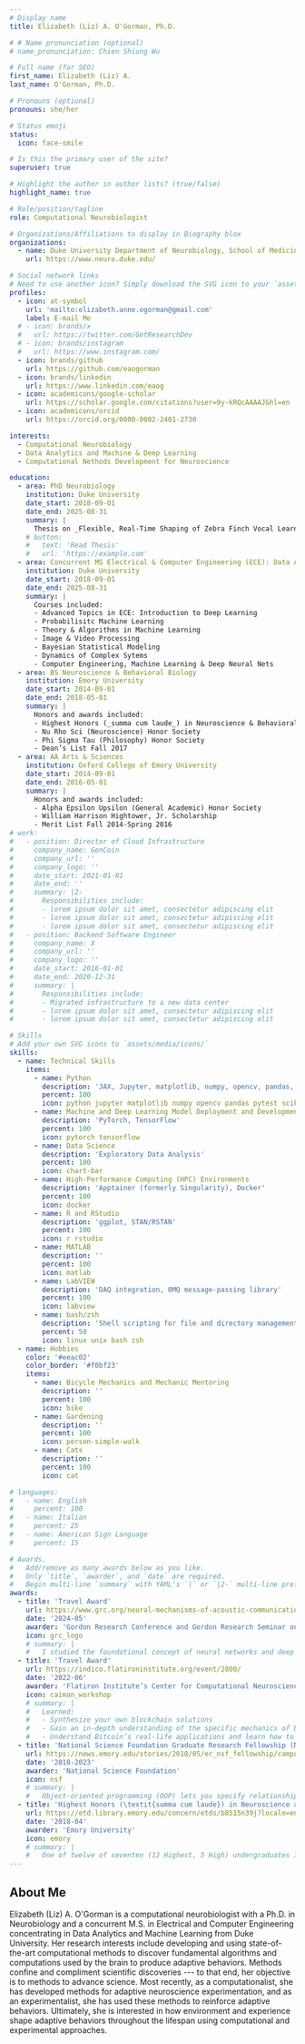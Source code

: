 ```yaml
---
# Display name
title: Elizabeth (Liz) A. O'Gorman, Ph.D.

# # Name pronunciation (optional)
# name_pronunciation: Chien Shiung Wu

# Full name (for SEO)
first_name: Elizabeth (Liz) A.
last_name: O'Gorman, Ph.D.

# Pronouns (optional)
pronouns: she/her

# Status emoji
status:
  icon: face-smile

# Is this the primary user of the site?
superuser: true

# Highlight the author in author lists? (true/false)
highlight_name: true

# Role/position/tagline
role: Computational Neurobiologist

# Organizations/Affiliations to display in Biography blox
organizations:
  - name: Duke University Department of Neurobiology, School of Medicine
    url: https://www.neuro.duke.edu/

# Social network links
# Need to use another icon? Simply download the SVG icon to your `assets/media/icons/` folder.
profiles:
  - icon: at-symbol
    url: 'mailto:elizabeth.anne.ogorman@gmail.com'
    label: E-mail Me
  # - icon: brands/x
  #   url: https://twitter.com/GetResearchDev
  # - icon: brands/instagram
  #   url: https://www.instagram.com/
  - icon: brands/github
    url: https://github.com/eaogorman
  - icon: brands/linkedin
    url: https://www.linkedin.com/eaog
  - icon: academicons/google-scholar
    url: https://scholar.google.com/citations?user=9y-kRQcAAAAJ&hl=en
  - icon: academicons/orcid
    url: https://orcid.org/0000-0002-2401-2730

interests:
  - Computational Neurobiology
  - Data Analytics and Machine & Deep Learning
  - Computational Nethods Development for Neuroscience

education:
  - area: PhD Neurobiology
    institution: Duke University
    date_start: 2018-09-01
    date_end: 2025-08-31
    summary: |
      Thesis on _Flexible, Real-Time Shaping of Zebra Finch Vocal Learning_. Supervised by [John Pearson, PhD](https://pearsonlab.github.io/).
    # button:
    #   text: 'Read Thesis'
    #   url: 'https://example.com'
  - area: Concurrent MS Electrical & Computer Engineering (ECE): Data Analytics and Machine Learning
    institution: Duke University
    date_start: 2018-09-01
    date_end: 2025-08-31
    summary: |
      Courses included:
      - Advanced Topics in ECE: Introduction to Deep Learning
      - Probabilisitc Machine Learning
      - Theory & Algorithms in Machine Learning
      - Image & Video Processing
      - Bayesian Statistical Modeling
      - Dynamics of Complex Sytems
      - Computer Engineering, Machine Learning & Deep Neural Nets
  - area: BS Neuroscience & Behavioral Biology
    institution: Emory University
    date_start: 2014-09-01
    date_end: 2018-05-01
    summary: |
      Honors and awards included:
      - Highest Honors (_summa cum laude_) in Neuroscience & Behavioral Biology awarded to my Honors Thesis 
      - Nu Rho Sci (Neuroscience) Honor Society
      - Phi Sigma Tau (Philosophy) Honor Society
      - Dean’s List Fall 2017
  - area: AA Arts & Sciences
    institution: Oxford College of Emory University
    date_start: 2014-09-01
    date_end: 2016-05-01
    summary: |
      Honors and awards included:
      - Alpha Epsilon Upsilon (General Academic) Honor Society
      - William Harrison Hightower, Jr. Scholarship
      - Merit List Fall 2014-Spring 2016
# work:
#   - position: Director of Cloud Infrastructure
#     company_name: GenCoin
#     company_url: ''
#     company_logo: ''
#     date_start: 2021-01-01
#     date_end: ''
#     summary: |2-
#       Responsibilities include:
#       - lorem ipsum dolor sit amet, consectetur adipiscing elit
#       - lorem ipsum dolor sit amet, consectetur adipiscing elit
#       - lorem ipsum dolor sit amet, consectetur adipiscing elit
#   - position: Backend Software Engineer
#     company_name: X
#     company_url: ''
#     company_logo: ''
#     date_start: 2016-01-01
#     date_end: 2020-12-31
#     summary: |
#       Responsibilities include:
#       - Migrated infrastructure to a new data center
#       - lorem ipsum dolor sit amet, consectetur adipiscing elit
#       - lorem ipsum dolor sit amet, consectetur adipiscing elit

# Skills
# Add your own SVG icons to `assets/media/icons/`
skills:
  - name: Technical Skills
    items:
      - name: Python
        description: 'JAX, Jupyter, matplotlib, numpy, opencv, pandas, pytest, scikit-learn, scipy, statsmodels (in alphabetical order, equal fluency)'
        percent: 100
        icon: python jupyter matplotlib numpy opencv pandas pytest scikitlearn
      - name: Machine and Deep Learning Model Deployment and Development
        description: 'PyTorch, TensorFlow'
        percent: 100
        icon: pytorch tensorflow
      - name: Data Science
        description: 'Exploratory Data Analysis'
        percent: 100
        icon: chart-bar
      - name: High-Performance Computing (HPC) Environments
        description: 'Apptainer (formerly Singularity), Docker'
        percent: 100
        icon: docker
      - name: R and RStudio
        description: 'ggplot, STAN/RSTAN'
        percent: 100
        icon: r rstudio
      - name: MATLAB
        description: ''
        percent: 100
        icon: matlab
      - name: LabVIEW
        description: 'DAQ integration, 0MQ message-passing library'
        percent: 100
        icon: labview
      - name: bash/zsh
        description: 'Shell scripting for file and directory management, file zipping and unzipping, ffmpeg, and cron and slurm scheduling'
        percent: 50
        icon: linux unix bash zsh
  - name: Hobbies
    color: '#eeac02'
    color_border: '#f0bf23'
    items:
      - name: Bicycle Mechanics and Mechanic Mentoring
        description: ''
        percent: 100
        icon: bike
      - name: Gardening
        description: ''
        percent: 100
        icon: person-simple-walk
      - name: Cats
        description: ''
        percent: 100
        icon: cat

# languages:
#   - name: English
#     percent: 100
#   - name: Italian
#     percent: 25
#   - name: American Sign Language
#     percent: 15

# Awards.
#   Add/remove as many awards below as you like.
#   Only `title`, `awarder`, and `date` are required.
#   Begin multi-line `summary` with YAML's `|` or `|2-` multi-line prefix and indent 2 spaces below.
awards:
  - title: 'Travel Award'
    url: https://www.grc.org/neural-mechanisms-of-acoustic-communication-conference/2024/
    date: '2024-05'
    awarder: 'Gordon Research Conference and Gordon Research Seminar on the Neural Mechanisms of Acoustic Communication (NMAC GRC and GRS)'
    icon: grc_logo
    # summary: |
    #   I studied the foundational concept of neural networks and deep learning. By the end, I was familiar with the significant technological trends driving the rise of deep learning; build, train, and apply fully connected deep neural networks; implement efficient (vectorized) neural networks; identify key parameters in a neural network’s architecture; and apply deep learning to your own applications.
  - title: 'Travel Award'
    url: https://indico.flatironinstitute.org/event/2800/
    date: '2022-06'
    awarder: 'Flatiron Institute’s Center for Computational Neuroscience 2022 Workshop on Calcium & Voltage Imaging Analysis Travel Award from the Simons Foundation'
    icon: caiman_workshop
    # summary: |
    #   Learned:
    #   - Synthesize your own blockchain solutions
    #   - Gain an in-depth understanding of the specific mechanics of Bitcoin
    #   - Understand Bitcoin’s real-life applications and learn how to attack and destroy Bitcoin, Ethereum, smart contracts and Dapps, and alternatives to Bitcoin’s Proof-of-Work consensus algorithm
  - title: 'National Science Foundation Graduate Research Fellowship (NSF GRFP): NSF GRFP DGE 16-44868'
    url: https://news.emory.edu/stories/2018/05/er_nsf_fellowship/campus.html
    date: '2018-2023'
    awarder: 'National Science Foundation'
    icon: nsf
    # summary: |
    #   Object-oriented programming (OOP) lets you specify relationships between functions and the objects that they can act on, helping you manage complexity in your code. This is an intermediate level course, providing an introduction to OOP, using the S3 and R6 systems. S3 is a great day-to-day R programming tool that simplifies some of the functions that you write. R6 is especially useful for industry-specific analyses, working with web APIs, and building GUIs.
  - title: 'Highest Honors (\textit{summa cum laude}) in Neuroscience and Behavioral Biology'
    url: https://etd.library.emory.edu/concern/etds/b8515n39j?locale=en
    date: '2018-04'
    awarder: 'Emory University'
    icon: emory
    # summary: |
    #   One of twelve of seventen (12 Highest, 5 High) undergraduates in the Neuroscience and Behavioral Biology Honors Program at Emory University who received Highest Honors in Neuroscience and Behavioral Biology awarded to my written thesis and oral defense judged by a committee of three Emory University faculty members: Committee: Gordon Berman, PhD (advisor); Robert Liu, PhD; Joseph Manns, PhD; Samuel (Sam) Sober, PhD).
---
```


## About Me
Elizabeth (Liz) A. O'Gorman is a computational neurobiologist with a Ph.D. in Neurobiology and a concurrent M.S. in Electrical and Computer Engineering concentrating in Data Analytics and Machine Learning from Duke University. Her research interests include developing and using state-of-the-art computational methods to discover fundamental algorithms and computations used by the brain to produce adaptive behaviors. Methods confine and compliment scientific discoveries --- to that end, her objective is to methods to advance science. Most recently, as a computationalist, she has developed methods for adaptive neuroscience experimentation, and as an experimentalist, she has used these methods to reinforce adaptive behaviors. Ultimately, she is interested in how environment and experience shape adaptive behaviors throughout the lifespan using computational and experimental approaches.